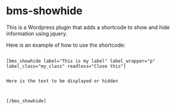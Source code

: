 bms-showhide
============

This is a Wordpress plugin that adds a shortcode to show and hide information using jquery.

Here is an example of how to use the shortcode:

<code>
[bms_showhide label="This is my label" label_wrapper="p" label_class="my_class" readless="Close this"]

Here is the text to be displayed or hidden

[/bms_showhide]
</code>
